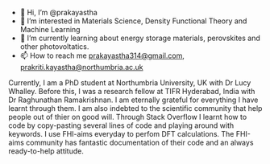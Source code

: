 - 👋 Hi, I’m @prakayastha
- 👀 I’m interested in Materials Science, Density Functional Theory and Machine Learning
- 🌱 I’m currently learning about energy storage materials, perovskites and other photovoltatics.
- 📫 How to reach me prakayastha314@gmail.com, prakriti.kayastha@northumbria.ac.uk

Currently, I am a PhD student at Northumbria University, UK with Dr Lucy Whalley. Before this, I was a research fellow at TIFR Hyderabad, India with Dr Raghunathan Ramakrishnan. I am eternally grateful for everything I have learnt through them. I am also indebted to the scientific community that help people out of thier on good will. Through Stack Overflow I learnt how to code by copy-pasting several lines of code and playing around with keywords. I use FHI-aims everyday to perfom DFT calculations. The FHI-aims community has fantastic documentation of their code and an always ready-to-help attitude. 

<!---
prakayastha/prakayastha is a ✨ special ✨ repository because its `README.md` (this file) appears on your GitHub profile.
You can click the Preview link to take a look at your changes.
--->
